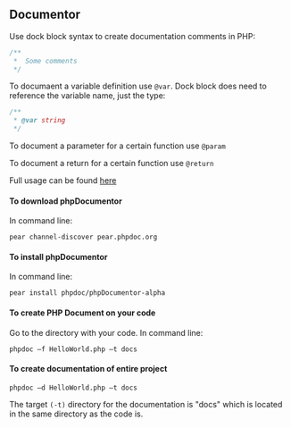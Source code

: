 ## Documentor
Use dock block syntax to create documentation comments in PHP:
```PHP
/**
 *  Some comments
 */
```
To documaent a variable definition use `@var`. Dock block does need to reference the variable name, just the type:
```PHP
/**
 * @var string
 */
```
To document a parameter for a certain function use `@param`

To document a return for a certain function use `@return`

Full usage can be found [here](http://phpdoc.org/docs/latest/index.html)

#### To download phpDocumentor
In command line:
```
pear channel-discover pear.phpdoc.org
```
#### To install phpDocumentor
In command line:
```
pear install phpdoc/phpDocumentor-alpha
```
#### To create PHP Document on your code
Go to the directory with your code. In command line:
```
phpdoc –f HelloWorld.php –t docs
```
#### To create documentation of entire project
```
phpdoc –d HelloWorld.php –t docs
```
The target `(-t)` directory for the documentation is "docs" which is located in the same directory as the code is.
